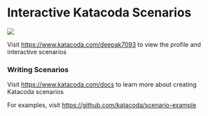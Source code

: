 # Interactive Katacoda Scenarios

[![](http://shields.katacoda.com/katacoda/deepak7093/count.svg)](https://www.katacoda.com/deepak7093 "Get your profile on Katacoda.com")

Visit https://www.katacoda.com/deepak7093 to view the profile and interactive scenarios

### Writing Scenarios
Visit https://www.katacoda.com/docs to learn more about creating Katacoda scenarios

For examples, visit https://github.com/katacoda/scenario-example
